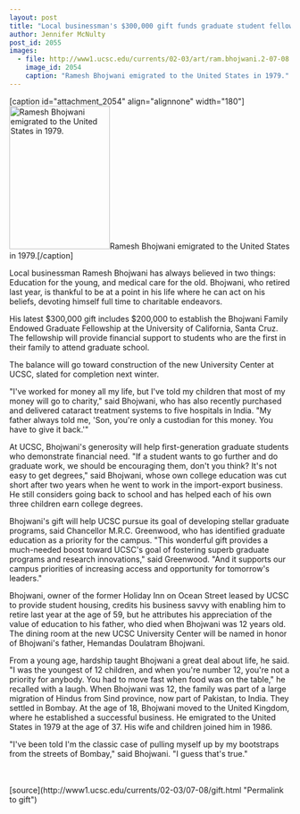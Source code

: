 ```yaml
---
layout: post
title: "Local businessman's $300,000 gift funds graduate student fellowship and University Center"
author: Jennifer McNulty
post_id: 2055
images:
  - file: http://www1.ucsc.edu/currents/02-03/art/ram.bhojwani.2-07-08.180.jpg
    image_id: 2054
    caption: "Ramesh Bhojwani emigrated to the United States in 1979."
---
```


[caption id="attachment_2054" align="alignnone" width="180"]<a href="http://localhost/mysite/wp-content/uploads/2002/07/ram.bhojwani.2-07-08.180.jpg"><img class="size-full wp-image-2054" src="http://localhost/mysite/wp-content/uploads/2002/07/ram.bhojwani.2-07-08.180.jpg" alt="Ramesh Bhojwani emigrated to the United States in 1979." width="180" height="256" /></a>Ramesh Bhojwani emigrated to the United States in 1979.[/caption]
<p>
  Local businessman Ramesh Bhojwani has always believed in two things: Education for the young, and medical care for the old. Bhojwani, who retired last year, is thankful to be at a point in his life where he can act on his beliefs, devoting himself full time to charitable endeavors.
</p>
<p align="left">
  His latest $300,000 gift includes $200,000 to establish the Bhojwani Family Endowed Graduate Fellowship at the University of California, Santa Cruz. The fellowship will provide financial support to students who are the first in their family to attend graduate school.
</p>
<p>
  The balance will go toward construction of the new University Center at UCSC, slated for completion next winter.<br>
</p>
<p>
  "I've worked for money all my life, but I've told my children that most of my money will go to charity," said Bhojwani, who has also recently purchased and delivered cataract treatment systems to five hospitals in India. "My father always told me, 'Son, you're only a custodian for this money. You have to give it back.'"<br>
</p>
<p>
  At UCSC, Bhojwani's generosity will help first-generation graduate students who demonstrate financial need. "If a student wants to go further and do graduate work, we should be encouraging them, don't you think? It's not easy to get degrees," said Bhojwani, whose own college education was cut short after two years when he went to work in the import-export business. He still considers going back to school and has helped each of his own three children earn college degrees.<br>
</p>
<p>
  Bhojwani's gift will help UCSC pursue its goal of developing stellar graduate programs, said Chancellor M.R.C. Greenwood, who has identified graduate education as a priority for the campus. "This wonderful gift provides a much-needed boost toward UCSC's goal of fostering superb graduate programs and research innovations," said Greenwood. "And it supports our campus priorities of increasing access and opportunity for tomorrow's leaders."<br>
</p>
<p>
  Bhojwani, owner of the former Holiday Inn on Ocean Street leased by UCSC to provide student housing, credits his business savvy with enabling him to retire last year at the age of 59, but he attributes his appreciation of the value of education to his father, who died when Bhojwani was 12 years old. The dining room at the new UCSC University Center will be named in honor of Bhojwani's father, Hemandas Doulatram Bhojwani.<br>
</p>
<p>
  From a young age, hardship taught Bhojwani a great deal about life, he said. "I was the youngest of 12 children, and when you're number 12, you're not a priority for anybody. You had to move fast when food was on the table," he recalled with a laugh. When Bhojwani was 12, the family was part of a large migration of Hindus from Sind province, now part of Pakistan, to India. They settled in Bombay. At the age of 18, Bhojwani moved to the United Kingdom, where he established a successful business. He emigrated to the United States in 1979 at the age of 37. His wife and children joined him in 1986.<br>
</p>
<p>
  "I've been told I'm the classic case of pulling myself up by my bootstraps from the streets of Bombay," said Bhojwani. "I guess that's true."<br>
  <br>
  <br>

</p>
<p>

</p>
[source](http://www1.ucsc.edu/currents/02-03/07-08/gift.html "Permalink to gift")

